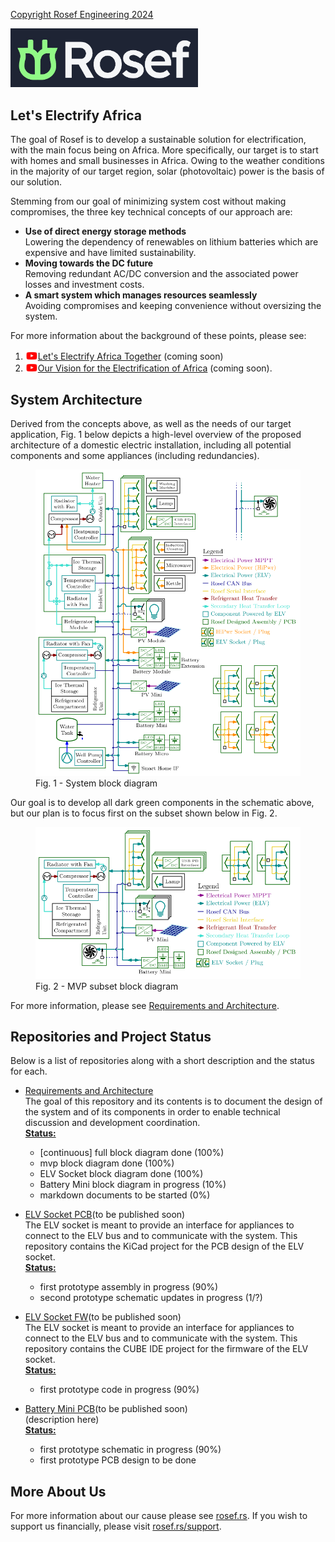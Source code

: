 [Copyright Rosef Engineering 2024](/COPYRIGHT.txt)  
  
<a href="https://rosef.rs/"><img src="https://github.com/Rosef-Engineering/.github/raw/main/profile/logo.jpg" alt="Rosef" width="300"/></a>  
  
## Let's Electrify Africa 
   

The goal of Rosef is to develop <!-- The goal of Rosef is to develop // This project is a part of Rosef's efforts at developing -->a sustainable solution for electrification, with the main focus being on Africa. More specifically, our target is to start with homes and small businesses in Africa. Owing to the weather conditions in the majority of our target region, solar (photovoltaic) power is the basis of our solution.  
  
Stemming from our goal of minimizing system cost without making compromises, the three key technical concepts of our approach are:  
- **Use of direct energy storage methods**  
Lowering the dependency of renewables on lithium batteries which are expensive and have limited sustainability.  
- **Moving towards the DC future**  
Removing redundant AC/DC conversion and the associated power losses and investment costs.  
- **A smart system which manages resources seamlessly**  
Avoiding compromises and keeping convenience without oversizing the system.  
  
For more information about the background of these points, please see:  
1. [<img src="https://github.com/Rosef-Engineering/.github/raw/main/profile/youtube-color-icon.png" alt="YouTube" width="20"/>Let's Electrify Africa Together](https://www.youtube.com/@RosefOfficial) (coming soon) <!--TODO insert link once video is out-->  
2. [<img src="https://github.com/Rosef-Engineering/.github/raw/main/profile/youtube-color-icon.png" alt="YouTube" width="20"/>Our Vision for the Electrification of Africa](https://www.youtube.com/@RosefOfficial) (coming soon). <!--TODO insert link once video is out-->
<!-- Icon source: https://uxwing.com/youtube-color-icon/ -->  

  
## System Architecture
  
Derived from the concepts above, as well as the needs of our target application, Fig. 1 below depicts a high-level overview of the proposed architecture of a domestic electric installation, including all potential components and some appliances (including redundancies).  

<figure>
  <img src="https://raw.githubusercontent.com/Rosef-Engineering/requirements-and-architecture/main/export-svg/block_diagram_full.svg" alt="System block diagram" width="750"/>
  <figcaption>Fig. 1 - System block diagram  </figcaption>
</figure>  
  
Our goal is to develop all dark green components in the schematic above, but our plan is to focus first on the subset shown below in Fig. 2.  

<figure>
  <img src="https://raw.githubusercontent.com/Rosef-Engineering/requirements-and-architecture/main/export-svg/block_diagram_mvp.svg" alt="MVP subset block diagram" width="750"/>
  <figcaption>Fig. 2 - MVP subset block diagram  </figcaption>
</figure>  
  
For more information, please see [Requirements and Architecture](https://github.com/Rosef-Engineering/requirements-and-architecture/tree/main).  
   

## Repositories and Project Status
Below is a list of repositories along with a short description and the status for each.  

* [Requirements and Architecture](https://github.com/Rosef-Engineering/requirements-and-architecture)  
The goal of this repository and its contents is to document the design of the system and of its components in order to enable technical discussion and development coordination.  
__<u>Status:</u>__  
    - [continuous] full block diagram done (100%)  
    - mvp block diagram done (100%)  
    - ELV Socket block diagram done (100%)  
    - Battery Mini block diagram in progress (10%)  
    - markdown documents to be started (0%)  

* [ELV Socket PCB](https://github.com/Rosef-Engineering/ELV-socket_PCB)(to be published soon)  
The ELV socket is meant to provide an interface for appliances to connect to the ELV bus and to communicate with the system. This repository contains the KiCad project for the PCB design of the ELV socket.  
__<u>Status:</u>__  
    - first prototype assembly in progress (90%)  
    - second prototype schematic updates in progress (1/?)   

* [ELV Socket FW](https://github.com/Rosef-Engineering/ELV-socket_FW)(to be published soon)  
The ELV socket is meant to provide an interface for appliances to connect to the ELV bus and to communicate with the system. This repository contains the CUBE IDE project for the firmware of the ELV socket.  
__<u>Status:</u>__  
    - first prototype code in progress (90%)  
    
* [Battery Mini PCB](https://github.com/Rosef-Engineering/Battery-mini_PCB)(to be published soon)  
(description here)  
__<u>Status:</u>__  
    - first prototype schematic in progress (90%)  
    - first prototype PCB design to be done


<!-- TODO add repos here -->


## More About Us

For more information about our cause please see [rosef.rs](https://rosef.rs/). If you wish to support us financially, please visit [rosef.rs/support](https://rosef.rs/support). <!--TODO setup forwarding to youtube channel? (discuss with Katarina)--> 
 



